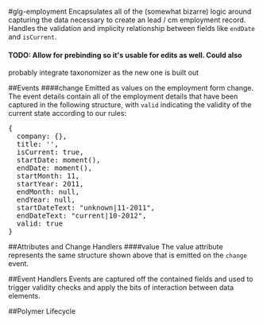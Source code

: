#glg-employment
Encapsulates all of the (somewhat bizarre) logic around capturing the data necessary
to create an lead / cm employment record.  Handles the validation and implicity relationship
between fields like `endDate` and `isCurrent`.

#### TODO: Allow for prebinding so it's usable for edits as well.  Could also
probably integrate taxonomizer as the new one is built out















##Events
####change
Emitted as values on the employment form change. The event details contain 
all of the employment details that have been captured in the following structure, with `valid`
indicating the validity of the current state according to our rules:

<pre>
{
  company: {},
  title: '',
  isCurrent: true,
  startDate: moment(),
  endDate: moment(),
  startMonth: 11,
  startYear: 2011,
  endMonth: null,
  endYear: null,
  startDateText: "unknown|11-2011",
  endDateText: "current|10-2012",
  valid: true
}
</pre>


##Attributes and Change Handlers
####value
The value attribute represents the same structure shown above that is emitted on the `change` event.


































##Event Handlers
Events are captured off the contained fields and used to trigger validity checks
and apply the bits of interaction between data elements.




















##Polymer Lifecycle




